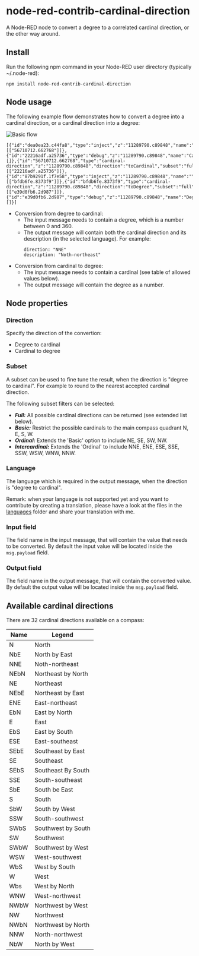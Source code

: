 # node-red-contrib-cardinal-direction
A Node-RED node to convert a degree to a correlated cardinal direction, or the other way around.

## Install

Run the following npm command in your Node-RED user directory (typically ~/.node-red):
```
npm install node-red-contrib-cardinal-direction
```

## Node usage

The following example flow demonstrates how to convert a degree into a cardinal direction, or a cardinal direction into a degree:

![Basic flow](https://user-images.githubusercontent.com/14224149/80273387-de0e7e00-86d1-11ea-8eaa-8febd3c46253.png)

```
[{"id":"dea0ea23.c44fa8","type":"inject","z":"11289790.c89848","name":"","topic":"","payload":"20","payloadType":"num","repeat":"","crontab":"","once":false,"onceDelay":0.1,"x":670,"y":800,"wires":[["56710712.662768"]]},{"id":"22216adf.a25736","type":"debug","z":"11289790.c89848","name":"Cardinal","active":true,"tosidebar":true,"console":false,"tostatus":false,"complete":"true","targetType":"full","x":1080,"y":800,"wires":[]},{"id":"56710712.662768","type":"cardinal-direction","z":"11289790.c89848","direction":"toCardinal","subset":"full","language":"en","inputField":"payload","outputField":"payload","name":"","x":870,"y":800,"wires":[["22216adf.a25736"]]},{"id":"87b9291f.1f7e58","type":"inject","z":"11289790.c89848","name":"","topic":"","payload":"NNE","payloadType":"str","repeat":"","crontab":"","once":false,"onceDelay":0.1,"x":670,"y":860,"wires":[["bfdb6fe.8373f9"]]},{"id":"bfdb6fe.8373f9","type":"cardinal-direction","z":"11289790.c89848","direction":"toDegree","subset":"full","language":"en","inputField":"payload","outputField":"payload","name":"","x":870,"y":860,"wires":[["e39d0fb6.2d987"]]},{"id":"e39d0fb6.2d987","type":"debug","z":"11289790.c89848","name":"Degree","active":true,"tosidebar":true,"console":false,"tostatus":false,"complete":"true","targetType":"full","x":1080,"y":860,"wires":[]}]
```

+ Conversion from degree to cardinal:
   + The input message needs to contain a degree, which is a number between 0 and 360. 
   + The output message will contain both the cardinal direction and its description (in the selected language).  For example:
      ```
      direction: "NNE"
      description: "Noth-northeast"
      ```
+ Conversion from cardinal to degree:
   + The input message needs to contain a cardinal (see table of allowed values below). 
   + The output message will contain the degree as a number.
   
## Node properties

### Direction
Specify the direction of the convertion:
+ Degree to cardinal
+ Cardinal to degree

### Subset
A subset can be used to fine tune the result, when the direction is "degree to cardinal".
For example to round to the nearest accepted cardinal direction.

The following subset filters can be selected:
+ ***Full:*** All possible cardinal directions can be returned (see extended list below).
+ ***Basic:*** Restrict the possible cardinals to the main compass quadrant N, E, S, W.
+ ***Ordinal:*** Extends the 'Basic' option to include NE, SE, SW, NW.
+ ***Intercardinal:*** Extends the 'Ordinal' to include NNE, ENE, ESE, SSE, SSW, WSW, WNW, NNW.

### Language
The language which is required in the output message, when the direction is "degree to cardinal".

Remark: when your language is not supported yet and you want to contribute by creating a translation, please have a look at the files in the [languages](https://github.com/bartbutenaers/node-red-contrib-cardinal-direction/blob/master/languages/en.js) folder and share your translation with me.

### Input field
The field name in the input message, that will contain the value that needs to be converted.  By default the input value will be located inside the ```msg.payload``` field.

### Output field
The field name in the output message, that will contain the converted value.  By default the output value will be located inside the ```msg.payload``` field.

## Available cardinal directions
There are 32 cardinal directions available on a compass:

| Name | Legend             |
| ---- | ------------------ |
| N    | North              |
| NbE  | North by East      |
| NNE  | Noth-northeast     |
| NEbN | Northeast by North |
| NE   | Northeast          |
| NEbE | Northeast by East  |
| ENE  | East-northeast     |
| EbN  | East by North      |
| E    | East               |
| EbS  | East by South      |
| ESE  | East-southeast     |
| SEbE | Southeast by East  |
| SE   | Southeast          |
| SEbS | Southeast By South |
| SSE  | South-southeast    |
| SbE  | South be East      |
| S    | South              |
| SbW  | South by West      |
| SSW  | South-southwest    |
| SWbS | Southwest by South |
| SW   | Southwest          |
| SWbW | Southwest by West  |
| WSW  | West-southwest     |
| WbS  | West by South      |
| W    | West               |
| Wbs  | West by North      |
| WNW  | West-northwest     |
| NWbW | Northwest by West  |
| NW   | Northwest          |
| NWbN | Northwest by North |
| NNW  | North-northwest    |
| NbW  | North by West      |
